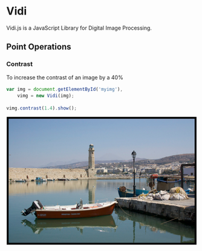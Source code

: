 Vidi
====

Vidi.js is a JavaScript Library for Digital Image Processing.

## Point Operations

### Contrast
To increase the contrast of an image by a 40% 

```javascript
var img = document.getElementById('myimg'),
    vimg = new Vidi(img);
    
vimg.contrast(1.4).show();
```

![Original](docs/img/boat_original.png)